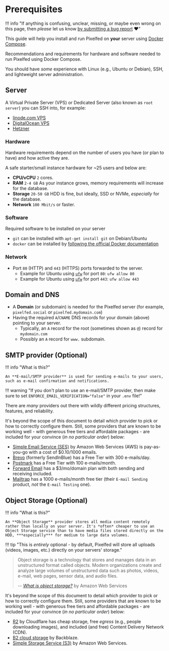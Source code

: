 # Prerequisites

!!! info "If anything is confusing, unclear, missing, or maybe even wrong on this page, then *please* let us know [by submitting a bug report](https://github.com/jippi/docker-pixelfed/issues/new) :heart:"

This guide will help you install and run Pixelfed on **your** server using [Docker Compose](https://docs.docker.com/compose/).

Recommendations and requirements for hardware and software needed to run Pixelfed using Docker Compose.

You should have *some* experience with Linux (e.g., Ubuntu or Debian), SSH, and lightweight server administration.

## Server

A Virtual Private Server (VPS) or Dedicated Server (also known as `root server`) you can SSH into, for example:

* [linode.com VPS](https://www.linode.com/)
* [DigitalOcean VPS](https://digitalocean.com/)
* [Hetzner](https://www.hetzner.com/)

### Hardware

Hardware requirements depend on the number of users you have (or plan to have) and how active they are.

A safe starter/small instance hardware for ~25 users and below are:

* **CPU/vCPU** `2` cores.
* **RAM** `2-4 GB` As your instance grows, memory requirements will increase for the database.
* **Storage** `20-50 GB` HDD is fine, but ideally, SSD or NVMe, *especially* for the database.
* **Network** `100 Mbit/s` or faster.

### Software

Required software to be installed on your server

* `git` can be installed with `apt-get install git` on Debian/Ubuntu
* `docker` can be installed by [following the official Docker documentation](https://docs.docker.com/engine/install/)

### Network

* Port `80` (HTTP) and `443` (HTTPS) ports forwarded to the server.
  * Example for Ubuntu using [`ufw`](https://help.ubuntu.com/community/UFW) for port `80`: `ufw allow 80`
  * Example for Ubuntu using [`ufw`](https://help.ubuntu.com/community/UFW) for port `443`: `ufw allow 443`

## Domain and DNS

* A **Domain** (or subdomain) is needed for the Pixelfed server (for example, `pixelfed.social` or `pixelfed.mydomain.com`)
* Having the required `A`/`CNAME` DNS records for your domain (above) pointing to your server.
  * Typically, an `A` record for the root (sometimes shown as `@`) record for `mydomain.com`
  * Possibly an `A` record for `www.` subdomain.

## SMTP provider (Optional)

!!! info "What is this?"

    An **E-mail/SMTP provider** is used for sending e-mails to your users, such as e-mail confirmation and notifications.

!!! warning "If you don't plan to use an e-mail/SMTP provider, then make sure to set `ENFORCE_EMAIL_VERIFICATION="false"` in your `.env` file!"

There are *many* providers out there with wildly different pricing structures, features, and reliability.

It's beyond the scope of this document to detail which provider to pick or how to correctly configure them. Still, some providers that are known to be working well - with generous free tiers and affordable packages - are included for your convince (*in no particular order*) below:

* [Simple Email Service (SES)](https://aws.amazon.com/ses/) by Amazon Web Services (AWS) is pay-as-you-go with a cost of $0.10/1000 emails.
* [Brevo](https://www.brevo.com/) (formerly SendInBlue) has a Free Tier with 300 e-mails/day.
* [Postmark](https://postmarkapp.com/) has a Free Tier with 100 e-mails/month.
* [Forward Email](https://forwardemail.net/en/private-business-email?pricing=true) has a $3/mo/domain plan with both sending and receiving included.
* [Mailtrap](https://mailtrap.io/email-sending/) has a 1000 e-mails/month free tier (their `E-mail Sending` product, *not* the `E-mail Testing` one).

## Object Storage (Optional)

!!! info "What is this?"

    An **Object Storage** provider stores all media content remotely rather than locally on your server. It's *often* cheaper to use an Object Storage service than to have media files stored directly on the HDD, ***especially*** for medium to large data volumes.

!!! tip "This is *entirely* optional - by default, Pixelfed will store all uploads (videos, images, etc.) directly on your servers' storage."

> Object storage is a technology that stores and manages data in an unstructured format called objects. Modern organizations create and analyze large volumes of unstructured data such as photos, videos, e-mail, web pages, sensor data, and audio files.
>
> -- [*What is object storage?*](https://aws.amazon.com/what-is/object-storage/) by Amazon Web Services

It's beyond the scope of this document to detail which provider to pick or how to correctly configure them. Still, some providers that are known to be working well - with generous free tiers and affordable packages - are included for your convince (*in no particular order*) below:

* [R2](https://www.cloudflare.com/developer-platform/r2/) by Cloudflare has cheap storage, free *egress* (e.g., people downloading images), and included (and free) Content Delivery Network (CDN).
* [B2 cloud storage](https://www.backblaze.com/cloud-storage) by Backblaze.
* [Simple Storage Service (S3)](https://aws.amazon.com/s3/) by Amazon Web Services.
